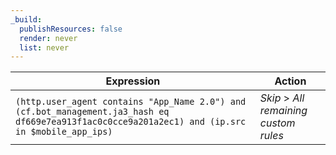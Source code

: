 ```yaml
---
_build:
  publishResources: false
  render: never
  list: never
---
```


| Expression | Action |
| --- | --- |
| `(http.user_agent contains "App_Name 2.0") and (cf.bot_management.ja3_hash eq df669e7ea913f1ac0c0cce9a201a2ec1) and (ip.src in $mobile_app_ips)` | *Skip* > *All remaining custom rules* |